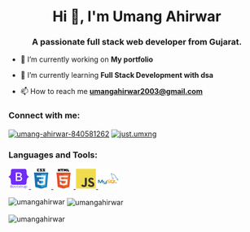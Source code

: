 <h1 align="center">Hi 👋, I'm Umang Ahirwar</h1>
<h3 align="center">A passionate full stack web developer from Gujarat.</h3>

- 🔭 I’m currently working on **My portfolio**

- 🌱 I’m currently learning **Full Stack Development with dsa**

- 📫 How to reach me **umangahirwar2003@gmail.com**

<h3 align="left">Connect with me:</h3>
<p align="left">
<a href="https://linkedin.com/in/umang-ahirwar-840581262" target="blank"><img align="center" src="https://raw.githubusercontent.com/rahuldkjain/github-profile-readme-generator/master/src/images/icons/Social/linked-in-alt.svg" alt="umang-ahirwar-840581262" height="30" width="40" /></a>
<a href="https://instagram.com/just.umxng" target="blank"><img align="center" src="https://raw.githubusercontent.com/rahuldkjain/github-profile-readme-generator/master/src/images/icons/Social/instagram.svg" alt="just.umxng" height="30" width="40" /></a>
</p>

<h3 align="left">Languages and Tools:</h3>
<p align="left"> <a href="https://getbootstrap.com" target="_blank" rel="noreferrer"> <img src="https://raw.githubusercontent.com/devicons/devicon/master/icons/bootstrap/bootstrap-plain-wordmark.svg" alt="bootstrap" width="40" height="40"/> </a> <a href="https://www.w3schools.com/css/" target="_blank" rel="noreferrer"> <img src="https://raw.githubusercontent.com/devicons/devicon/master/icons/css3/css3-original-wordmark.svg" alt="css3" width="40" height="40"/> </a> <a href="https://www.w3.org/html/" target="_blank" rel="noreferrer"> <img src="https://raw.githubusercontent.com/devicons/devicon/master/icons/html5/html5-original-wordmark.svg" alt="html5" width="40" height="40"/> </a> <a href="https://developer.mozilla.org/en-US/docs/Web/JavaScript" target="_blank" rel="noreferrer"> <img src="https://raw.githubusercontent.com/devicons/devicon/master/icons/javascript/javascript-original.svg" alt="javascript" width="40" height="40"/> </a> <a href="https://www.mysql.com/" target="_blank" rel="noreferrer"> <img src="https://raw.githubusercontent.com/devicons/devicon/master/icons/mysql/mysql-original-wordmark.svg" alt="mysql" width="40" height="40"/> </a> </p>

<p><img align="left" src="https://github-readme-stats.vercel.app/api/top-langs?username=umangahirwar&show_icons=true&locale=en&layout=compact" alt="umangahirwar" /></p>

<p>&nbsp;<img align="center" src="https://github-readme-stats.vercel.app/api?username=umangahirwar&show_icons=true&locale=en" alt="umangahirwar" /></p>

<p><img align="center" src="https://github-readme-streak-stats.herokuapp.com/?user=umangahirwar&" alt="umangahirwar" /></p>
